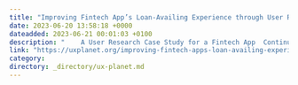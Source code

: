 ```yaml
---
title: "Improving Fintech App’s Loan-Availing Experience through User Research"
date: 2023-06-20 13:58:18 +0000
dateadded: 2023-06-21 00:01:03 +0100
description: "    A User Research Case Study for a Fintech App  Continue reading on UX Planet »  "
link: "https://uxplanet.org/improving-fintech-apps-loan-availing-experience-through-user-research-21cc30928ac5?source=rss----819cc2aaeee0---4"
category:
directory: _directory/ux-planet.md
---
```

